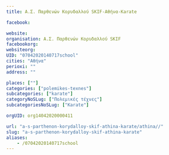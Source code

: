 ```yaml
---
title: Α.Σ. Παρθενών Κορυδαλλού SKIF-Αθήνα-Karate

facebook:

website:
organisation: Α.Σ. Παρθενών Κορυδαλλού SKIF
facebookorg:
websiteorg:
UID: "07042020140717school"
cities: "Αθήνα"
perioxi: ""
address: ""

places: [""]
categories: ["polemikes-texnes"]
subcategories: ["karate"]
categoryNoSLug: ["Πολεμικές τέχνες"]
subcategoriesNoSLug: ["Karate"]

orgUID: org14042020000411

url: "a-s-parthenon-korydalloy-skif-athina-karate/athina//"
slug: "a-s-parthenon-korydalloy-skif-athina-karate"
aliases:
    - /07042020140717school
---
```





